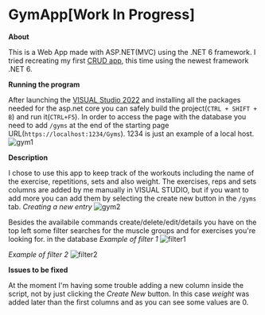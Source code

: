 # GymApp[Work In Progress]


**About**

This is a Web App made with ASP.NET(MVC) using the .NET 6 framework. I tried recreating my first [CRUD app](https://github.com/TaviEz/CRUD-Web-App), this time using the newest framework .NET 6.

**Running the program**

After launching the [VISUAL Studio 2022](https://visualstudio.microsoft.com/vs/) and installing all the packages needed for the asp.net core you can safely build the project(```CTRL + SHIFT + B```) and run it(```CTRL+F5```). In order to access the page with the database you need to add ```/gyms``` at the end of the starting page URL(```https://localhost:1234/Gyms```). 1234 is just an example of a local host.
![gym1](https://user-images.githubusercontent.com/100527261/158464694-086f8429-6ed8-43bd-b402-ea7790de0d79.png)

**Description**

I chose to use this app to keep track of the workouts including the name of the exercise, repetitions, sets and also weight. The exercises, reps and sets columns are added by me manually in VISUAL STUDIO, but if you want to add more you can add them by selecting the create new button in the ``/gyms`` tab.
*Creating a new entry*
![gym2](https://user-images.githubusercontent.com/100527261/158465506-00860f58-09ba-4816-8e3a-9e469740fa37.png)

Besides the availabile commands  create/delete/edit/details you have on the top left some filter searches for the muscle groups and for exercises you're looking for.
in the database
*Example of filter 1*
![filter1](https://user-images.githubusercontent.com/100527261/158466006-bb49239c-55d1-407a-afc0-79f61af978d2.PNG)

*Example of filter 2*
![filter2](https://user-images.githubusercontent.com/100527261/158466961-c9b57e0e-698b-4b32-9315-5ad214ddde34.PNG)


**Issues to be fixed**

At the moment I'm having some trouble adding a new column inside the script, not by just clicking the *Create New* button. In this case *weight* was added later than the first columns and as you can see some values are 0.



